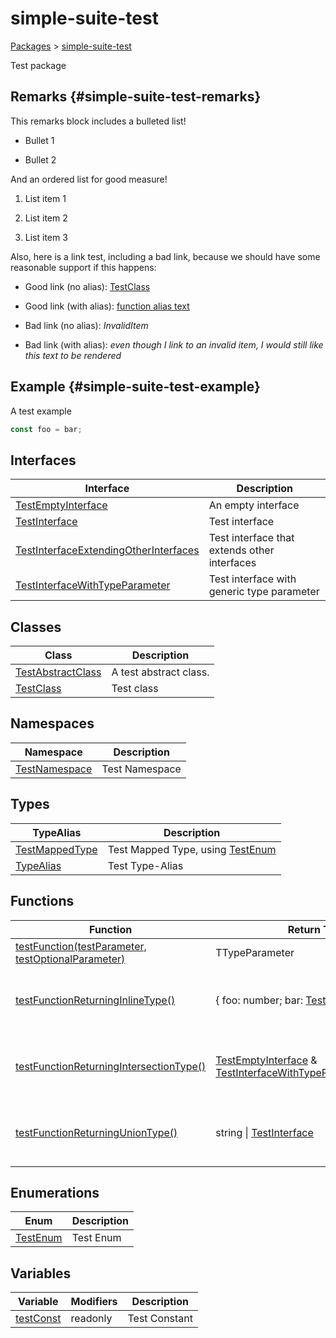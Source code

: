 # simple-suite-test

[Packages](docs/index) &gt; [simple-suite-test](docs/simple-suite-test)

Test package

## Remarks {#simple-suite-test-remarks}

This remarks block includes a bulleted list!

- Bullet 1

- Bullet 2

And an ordered list for good measure!

1. List item 1

2. List item 2

3. List item 3

Also, here is a link test, including a bad link, because we should have some reasonable support if this happens:

- Good link (no alias): [TestClass](docs/simple-suite-test/testclass-class)

- Good link (with alias): [function alias text](docs/simple-suite-test/testfunction-function)

- Bad link (no alias): <i>InvalidItem</i>

- Bad link (with alias): <i>even though I link to an invalid item, I would still like this text to be rendered</i>

## Example {#simple-suite-test-example}

A test example

```typescript
const foo = bar;
```

## Interfaces

|  Interface | Description |
|  --- | --- |
|  [TestEmptyInterface](docs/simple-suite-test/testemptyinterface-interface) | An empty interface |
|  [TestInterface](docs/simple-suite-test/testinterface-interface) | Test interface |
|  [TestInterfaceExtendingOtherInterfaces](docs/simple-suite-test/testinterfaceextendingotherinterfaces-interface) | Test interface that extends other interfaces |
|  [TestInterfaceWithTypeParameter](docs/simple-suite-test/testinterfacewithtypeparameter-interface) | Test interface with generic type parameter |

## Classes

|  Class | Description |
|  --- | --- |
|  [TestAbstractClass](docs/simple-suite-test/testabstractclass-class) | A test abstract class. |
|  [TestClass](docs/simple-suite-test/testclass-class) | Test class |

## Namespaces

|  Namespace | Description |
|  --- | --- |
|  [TestNamespace](docs/simple-suite-test/testnamespace-namespace) | Test Namespace |

## Types

|  TypeAlias | Description |
|  --- | --- |
|  [TestMappedType](docs/simple-suite-test/testmappedtype-typealias) | Test Mapped Type, using [TestEnum](docs/simple-suite-test/testenum-enum) |
|  [TypeAlias](docs/simple-suite-test/typealias-typealias) | Test Type-Alias |

## Functions

|  Function | Return Type | Description |
|  --- | --- | --- |
|  [testFunction(testParameter, testOptionalParameter)](docs/simple-suite-test/testfunction-function) | TTypeParameter | Test function |
|  [testFunctionReturningInlineType()](docs/simple-suite-test/testfunctionreturninginlinetype-function) | { foo: number; bar: [TestEnum](docs/simple-suite-test/testenum-enum)<!-- -->; } | Test function that returns an inline type |
|  [testFunctionReturningIntersectionType()](docs/simple-suite-test/testfunctionreturningintersectiontype-function) | [TestEmptyInterface](docs/simple-suite-test/testemptyinterface-interface) &amp; [TestInterfaceWithTypeParameter](docs/simple-suite-test/testinterfacewithtypeparameter-interface)<!-- -->&lt;number&gt; | Test function that returns an inline type |
|  [testFunctionReturningUnionType()](docs/simple-suite-test/testfunctionreturninguniontype-function) | string \| [TestInterface](docs/simple-suite-test/testinterface-interface) | Test function that returns an inline type |

## Enumerations

|  Enum | Description |
|  --- | --- |
|  [TestEnum](docs/simple-suite-test/testenum-enum) | Test Enum |

## Variables

|  Variable | Modifiers | Description |
|  --- | --- | --- |
|  [testConst](docs/simple-suite-test/testconst-variable) | readonly | Test Constant |